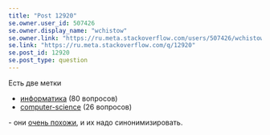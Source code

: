 ```yaml
---
title: "Post 12920"
se.owner.user_id: 507426
se.owner.display_name: "wchistow"
se.owner.link: "https://ru.meta.stackoverflow.com/users/507426/wchistow"
se.link: "https://ru.meta.stackoverflow.com/q/12920"
se.post_id: 12920
se.post_type: question
---
```

<p>Есть две метки</p>
<ul>
<li><a href="https://ru.stackoverflow.com/questions/tagged/%d0%b8%d0%bd%d1%84%d0%be%d1%80%d0%bc%d0%b0%d1%82%d0%b8%d0%ba%d0%b0" class="post-tag" title="показать вопросы с меткой [информатика]" aria-label="показать вопросы с меткой [информатика]" rel="tag" aria-labelledby="tag-информатика-tooltip-container">информатика</a> (80 вопросов)</li>
<li><a href="https://ru.stackoverflow.com/questions/tagged/computer-science" class="post-tag" title="показать вопросы с меткой [computer-science]" aria-label="показать вопросы с меткой [computer-science]" rel="tag" aria-labelledby="tag-computer-science-tooltip-container">computer-science</a> (26 вопросов)</li>
</ul>
<p>- они <a href="https://ru.stackoverflow.com/q/1536097/507426">очень похожи</a>, и их надо синонимизировать.</p>
